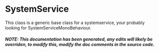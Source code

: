 # SystemService
This class is a generic base class for a systemservice, your probably looking for SystemServiceMonoBehaviour.


##### NOTE: This documentation has been generated, any edits will likely be overriden, to modify this, modify the doc comments in the source code.

